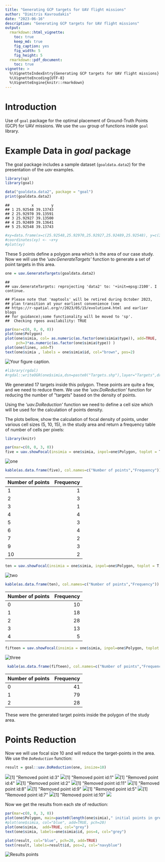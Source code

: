 ```yaml
---
title: "Generating GCP targets for UAV flight missions"
author: "Dimitris Kavroudakis"
date: "2023-06-16"
description: "Generating GCP targets for UAV flight missions"
output: 
  rmarkdown::html_vignette:
    toc: true
    keep_md: true
    fig_caption: yes
    fig_width: 5
    fig_height: 5
  rmarkdown::pdf_document:
    toc: true
vignette: >
  %\VignetteIndexEntry{Generating GCP targets for UAV flight missions}
  %\VignetteEncoding{UTF-8}
  %\VignetteEngine{knitr::rmarkdown}
---
```


# Introduction

Use of `goal` package for the optimal placement of Ground-Truth Points (GCP) for UAV missions. We use the `uav` group of functions inside `goal` library.

# Example Data in _goal_ package

The goal package includes a sample dataset (`goaldata.data2`) for the presentation of the _uav_ examples. 


```r
library(sp)
library(goal)

data("goaldata.data2", package = "goal")
print(goaldata.data2) 
```

```
##          x        y
## 1 25.92548 39.13743
## 2 25.92970 39.13591
## 3 25.92927 39.13500
## 4 25.92489 39.13641
## 5 25.92548 39.13743
```

```r
#xy=data.frame(x=c(25.92548,25.92970,25.92927,25.92489,25.92548), y=c(39.13743,39.13591,39.13500,39.13641,39.13743 )) 
#coordinates(xy) <- ~x+y
#plot(xy)
```

These 5 points define a polygon area which is the area of our case study.
Now we will use the _'uav.GenerateTargets'_ function to generate a set of point targets in this area.

 



```r
one = uav.GenerateTargets(goaldata.data2)
```

```
## 
## uav.GenerateTargets: reprojecting 'data2' to: '+init=epsg:2100'. I continue.
```

```
## Please note that 'maptools' will be retired during October 2023,
## plan transition at your earliest convenience (see
## https://r-spatial.org/r/2023/05/15/evolution4.html and earlier blogs
## for guidance);some functionality will be moved to 'sp'.
##  Checking rgeos availability: TRUE
```

```r
par(mar=c(0, 0, 0, 0))
plot(one$Polygon)
plot(one$simia, col= as.numeric(as.factor(one$simia$type)), add=TRUE,  
     pch=3*as.numeric(as.factor(one$simia$type)) )
plot(one$lines, add=T)
text(one$simia , labels = one$simia$id, col="brown", pos=2)
```

![Your figure caption.](/home/dimitrisk/working/code/REPOSITORY/goal/Online/goal/vignettes/dimkaAlgorithm_files/figure-html/unnamed-chunk-2-1.png)

```r
#library(rgdal)
#rgdal::writeOGR(one$simia,dsn=paste0("Targets.shp"),layer="Targets",driver="ESRI Shapefile", overwrite_layer = T)
```

We generated 17 targets inside this polygon. These points are quite a few, and we need to reduce them. We use the _'uav.DoReduction'_ function for reducing the number of "targets" based on the density of points. 

Using the _'uav.DoReduction'_ function we need to define a cell size which will be used for the calculation of points density.

The plots bellow, show the calculation of focal density of points, under various cell sizes (5, 10, 15), in the study area and return a frequency table of number of cells per pixels:


```r
library(knitr)

par(mar=c(0, 0, 3, 0))
five = uav.showFocal(insimia = one$simia, inpol=one$Polygon, toplot = T, size = 5) 
```

![one](/home/dimitrisk/working/code/REPOSITORY/goal/Online/goal/vignettes/dimkaAlgorithm_files/figure-html/unnamed-chunk-3-1.png)

```r
kable(as.data.frame(five), col.names=c("Number of points","Frequency"))
```



|Number of points | Frequency|
|:----------------|---------:|
|1                |         1|
|2                |         3|
|3                |         1|
|4                |         4|
|5                |         3|
|6                |         4|
|7                |         2|
|9                |         3|
|10               |         2|

```r
ten = uav.showFocal(insimia = one$simia, inpol=one$Polygon, toplot = T, size = 10)
```

![two](/home/dimitrisk/working/code/REPOSITORY/goal/Online/goal/vignettes/dimkaAlgorithm_files/figure-html/unnamed-chunk-3-2.png)

```r
kable(as.data.frame(ten), col.names=c("Number of points","Frequency"))
```



|Number of points | Frequency|
|:----------------|---------:|
|0                |        10|
|1                |        18|
|2                |        28|
|3                |        13|
|4                |         5|

```r
fifteen = uav.showFocal(insimia = one$simia, inpol=one$Polygon, toplot = T, size = 15)
```

![three](/home/dimitrisk/working/code/REPOSITORY/goal/Online/goal/vignettes/dimkaAlgorithm_files/figure-html/unnamed-chunk-3-3.png)

```r
 kable(as.data.frame(fifteen), col.names=c("Number of points","Frequency"))
```



|Number of points | Frequency|
|:----------------|---------:|
|0                |        41|
|1                |        79|
|2                |        28|

These were the generated target points inside the polygon of the study area.

Points Reduction
===

Now we will use focal size 10 and will reduce the target-points in the area. We use the _`DoReduction`_ function:

```r
result = goal::uav.DoReduction(one, insize=10)
```

![](/home/dimitrisk/working/code/REPOSITORY/goal/Online/goal/vignettes/dimkaAlgorithm_files/figure-html/unnamed-chunk-4-1.png)<!-- -->[1] "Removed point id:3"
![](/home/dimitrisk/working/code/REPOSITORY/goal/Online/goal/vignettes/dimkaAlgorithm_files/figure-html/unnamed-chunk-4-2.png)<!-- -->[1] "Removed point id:1"
![](/home/dimitrisk/working/code/REPOSITORY/goal/Online/goal/vignettes/dimkaAlgorithm_files/figure-html/unnamed-chunk-4-3.png)<!-- -->[1] "Removed point id:4"
![](/home/dimitrisk/working/code/REPOSITORY/goal/Online/goal/vignettes/dimkaAlgorithm_files/figure-html/unnamed-chunk-4-4.png)<!-- -->[1] "Removed point id:2"
![](/home/dimitrisk/working/code/REPOSITORY/goal/Online/goal/vignettes/dimkaAlgorithm_files/figure-html/unnamed-chunk-4-5.png)<!-- -->[1] "Removed point id:11"
![](/home/dimitrisk/working/code/REPOSITORY/goal/Online/goal/vignettes/dimkaAlgorithm_files/figure-html/unnamed-chunk-4-6.png)<!-- -->[1] "Removed point id:8"
![](/home/dimitrisk/working/code/REPOSITORY/goal/Online/goal/vignettes/dimkaAlgorithm_files/figure-html/unnamed-chunk-4-7.png)<!-- -->[1] "Removed point id:9"
![](/home/dimitrisk/working/code/REPOSITORY/goal/Online/goal/vignettes/dimkaAlgorithm_files/figure-html/unnamed-chunk-4-8.png)<!-- -->[1] "Removed point id:5"
![](/home/dimitrisk/working/code/REPOSITORY/goal/Online/goal/vignettes/dimkaAlgorithm_files/figure-html/unnamed-chunk-4-9.png)<!-- -->[1] "Removed point id:7"
![](/home/dimitrisk/working/code/REPOSITORY/goal/Online/goal/vignettes/dimkaAlgorithm_files/figure-html/unnamed-chunk-4-10.png)<!-- -->[1] "Removed point id:10"
![](/home/dimitrisk/working/code/REPOSITORY/goal/Online/goal/vignettes/dimkaAlgorithm_files/figure-html/unnamed-chunk-4-11.png)<!-- -->

Now we get the results from each ste of reduction:


```r
par(mar=c(0, 0, 3, 0))
plot(one$Polygon, main=paste0(length(one$simia)," initial points in grey\n",length(result)," final points in blue"))
#plot(one$simia, col="blue", add=TRUE, pch=20)
plot(one$simia,  add=TRUE, col="grey")
text(one$simia, labels=one$simia$id, pos=4, col="grey")

plot(result, col="blue", pch=20, add=TRUE)
text(result, labels=result$id, pos=2, col="navyblue")
```

![Results points](/home/dimitrisk/working/code/REPOSITORY/goal/Online/goal/vignettes/dimkaAlgorithm_files/figure-html/unnamed-chunk-5-1.png)

